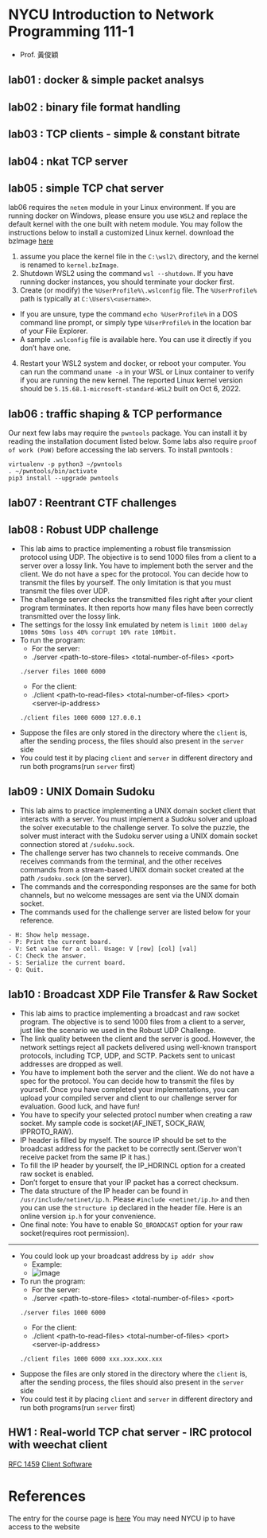 # NYCU Introduction to Network Programming 111-1
* Prof. 黃俊穎

## lab01 : docker & simple packet analsys

## lab02 : binary file format handling

## lab03 : TCP clients - simple & constant bitrate

## lab04 : nkat TCP server

## lab05 : simple TCP chat server


lab06 requires the `netem` module in your Linux environment.
If you are running docker on Windows, please ensure you use `WSL2` and replace the default kernel with the one built with netem module.
You may follow the instructions below to install a customized Linux kernel.
download the bzImage [here](https://inp111.zoolab.org/wsl/kernel.bzImage)
1. assume you place the kernel file in the `C:\wsl2\` directory, and the kernel is renamed to `kernel.bzImage`.
2. Shutdown WSL2 using the command `wsl --shutdown`. If you have running docker instances, you should terminate your docker first.
3. Create (or modify) the `%UserProfile%\.wslconfig` file. The `%UserProfile%` path is typically at `C:\Users\<username>`. 
  - If you are unsure, type the command `echo %UserProfile%` in a DOS command line prompt, or simply type `%UserProfile%` in the location bar of your File Explorer. 
  - A sample `.wslconfig` file is available here. You can use it directly if you don’t have one.
4. Restart your WSL2 system and docker, or reboot your computer. You can run the command `uname -a` in your WSL or Linux container to verify if you are running the new kernel. The reported Linux kernel version should be `5.15.68.1-microsoft-standard-WSL2` built on Oct 6, 2022.
## lab06 : traffic shaping & TCP performance



Our next few labs may require the `pwntools` package. 
You can install it by reading the installation document listed below.
Some labs also require `proof of work (PoW)` before accessing the lab servers. 
To install pwntools :
```
virtualenv -p python3 ~/pwntools
. ~/pwntools/bin/activate
pip3 install --upgrade pwntools
```
## lab07 : Reentrant CTF challenges

## lab08 : Robust UDP challenge
* This lab aims to practice implementing a robust file transmission protocol using UDP. The objective is to send 1000 files from a client to a server over a lossy link. You have to implement both the server and the client. We do not have a spec for the protocol. You can decide how to transmit the files by yourself. The only limitation is that you must transmit the files over UDP.
* The challenge server checks the transmitted files right after your client program terminates. It then reports how many files have been correctly transmitted over the lossy link. 
* The settings for the lossy link emulated by netem is `limit 1000 delay 100ms 50ms loss 40% corrupt 10% rate 10Mbit.`
* To run the program:
  * For the server:
  * ./server \<path-to-store-files\> \<total-number-of-files\> \<port\>
  ```console
  ./server files 1000 6000
  ```
  * For the client:
  * ./client \<path-to-read-files\> \<total-number-of-files\> \<port\> \<server-ip-address\>
  ```console
  ./client files 1000 6000 127.0.0.1
  ```
* Suppose the files are only stored in the directory where the `client` is, after the sending process, the files should also present in the `server` side
* You could test it by placing `client` and `server` in different directory and run both programs(run `server` first)

## lab09 : UNIX Domain Sudoku
* This lab aims to practice implementing a UNIX domain socket client that interacts with a server. You must implement a Sudoku solver and upload the solver executable to the challenge server. To solve the puzzle, the solver must interact with the Sudoku server using a UNIX domain socket connection stored at `/sudoku.sock`.
* The challenge server has two channels to receive commands. One receives commands from the terminal, and the other receives commands from a stream-based UNIX domain socket created at the path `/sudoku.sock` (on the server). 
* The commands and the corresponding responses are the same for both channels, but no welcome messages are sent via the UNIX domain socket.
* The commands used for the challenge server are listed below for your reference.
```
- H: Show help message.
- P: Print the current board.
- V: Set value for a cell. Usage: V [row] [col] [val]
- C: Check the answer.
- S: Serialize the current board.
- Q: Quit.
```

## lab10 : Broadcast XDP File Transfer & Raw Socket
* This lab aims to practice implementing a broadcast and raw socket program. The objective is to send 1000 files from a client to a server, just like the scenario we used in the Robust UDP Challenge. 
* The link quality between the client and the server is good. However, the network settings reject all packets delivered using well-known transport protocols, including TCP, UDP, and SCTP. Packets sent to unicast addresses are dropped as well. 
* You have to implement both the server and the client. We do not have a spec for the protocol. You can decide how to transmit the files by yourself. Once you have completed your implementations, you can upload your compiled server and client to our challenge server for evaluation. Good luck, and have fun!
* You have to specify your selected protocl number when creating a raw socket. My sample code is socket(AF_INET, SOCK_RAW, IPPROTO_RAW).
* IP header is filled by myself. The source IP should be set to the broadcast address for the packet to be correctly sent.(Server won't receive packet from the same IP it has.)
* To fill the IP header by yourself, the IP_HDRINCL option for a created raw socket is enabled. 
* Don’t forget to ensure that your IP packet has a correct checksum.
* The data structure of the IP header can be found in `/usr/include/netinet/ip.h`. Please `#include <netinet/ip.h>` and then you can use the `structure ip` declared in the header file. Here is an online version `ip.h` for your convenience.
* One final note: You have to enable S`O_BROADCAST` option for your raw socket(requires root permission).
---
* You could look up your broadcast address by `ip addr show`
  * Example:
  * ![image](https://user-images.githubusercontent.com/79355721/210176806-0a2ce91a-3a4e-4dff-b592-c00d7b486b52.png)
* To run the program:
  * For the server:
  * ./server \<path-to-store-files\> \<total-number-of-files\> \<port\>
  ```console
  ./server files 1000 6000
  ```
  * For the client:
  * ./client \<path-to-read-files\> \<total-number-of-files\> \<port\> \<server-ip-address\>
  ```console
  ./client files 1000 6000 xxx.xxx.xxx.xxx
  ```
* Suppose the files are only stored in the directory where the `client` is, after the sending process, the files should also present in the `server` side
* You could test it by placing `client` and `server` in different directory and run both programs(run `server` first)

## HW1 : Real-world TCP chat server - IRC protocol with weechat client
[RFC 1459](https://www.rfc-editor.org/rfc/rfc1459)
[Client Software](https://weechat.org/)



# References
The entry for the course page is [here](https://people.cs.nctu.edu.tw/~chuang/courses/netprog/)
You may need NYCU ip to have access to the website
